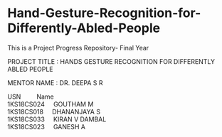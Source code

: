 # Hand-Gesture-Recognition-for-Differently-Abled-People
This is a Project Progress Repository- Final Year

PROJECT TITLE : HANDS GESTURE RECOGNITION FOR DIFFERENTLY ABLED PEOPLE

MENTOR NAME : DR. DEEPA S R

USN      &nbsp; &nbsp; &nbsp; &nbsp;     Name <br />
1KS18CS024   &nbsp; &nbsp;   GOUTHAM M <br />
1KS18CS018   &nbsp; &nbsp;   DHANANJAYA S <br />
1KS18CS033   &nbsp; &nbsp;   KIRAN V DAMBAL <br />
1KS18CS023   &nbsp; &nbsp;   GANESH A <br />





